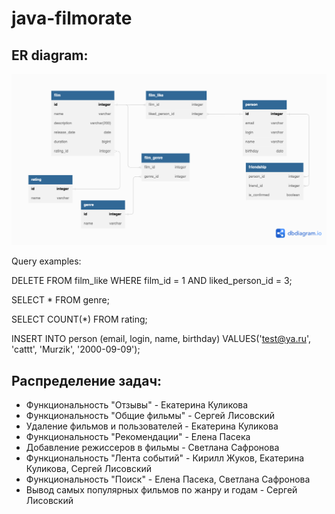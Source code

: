 # java-filmorate
## ER diagram:

![](db/filmorate_er.png)

Query examples:

DELETE FROM film_like 
WHERE film_id = 1 AND liked_person_id = 3;

SELECT * FROM genre;

SELECT COUNT(*) FROM rating;

INSERT INTO person (email, login, name, birthday)
VALUES('test@ya.ru', 'cattt', 'Murzik', '2000-09-09');

## Распределение задач:
* Функциональность "Отзывы" - Екатерина Куликова
* Функциональность "Общие фильмы" - Сергей Лисовский
* Удаление фильмов и пользователей - Екатерина Куликова
* Функциональность "Рекомендации" - Елена Пасека
* Добавление режиссеров в фильмы - Светлана Сафронова
* Функциональность "Лента событий" - Кирилл Жуков, Екатерина Куликова, Сергей Лисовский
* Функциональность "Поиск" - Елена Пасека, Светлана Сафронова
* Вывод самых популярных фильмов по жанру и годам - Сергей Лисовский